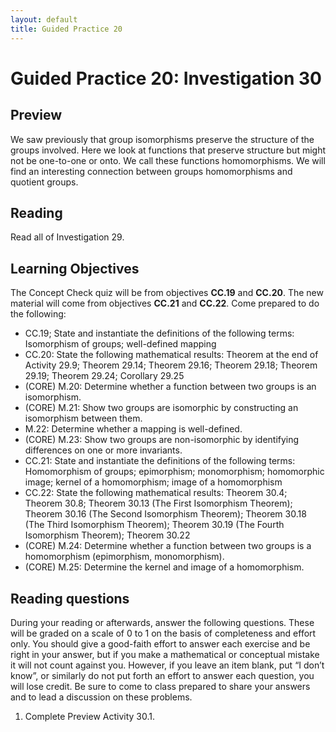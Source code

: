 ```yaml
---
layout: default
title: Guided Practice 20
---
```

# Guided Practice 20: Investigation 30

## Preview

We saw previously that group isomorphisms preserve the structure of the groups involved. Here we look at functions that preserve structure but might not be one-to-one or onto. We call these functions homomorphisms. We will find an interesting connection between groups homomorphisms and quotient groups. 
 
## Reading

Read all of Investigation 29. 

## Learning Objectives 

The Concept Check quiz will be from objectives  __CC.19__ and __CC.20__. The new material will come from objectives __CC.21__ and __CC.22__. Come prepared to do the following:

+ CC.19; State and instantiate the definitions of the following terms: Isomorphism of groups; well-defined mapping
+ CC.20: State the following mathematical results: Theorem at the end of Activity 29.9; Theorem 29.14; Theorem 29.16; Theorem 29.18; Theorem 29.19; Theorem 29.24; Corollary 29.25 
+ (CORE) M.20: Determine whether a function between two groups is an isomorphism. 
+ (CORE) M.21: Show two groups are isomorphic by constructing an isomorphism between them. 
+ M.22: Determine whether a mapping is well-defined. 
+ (CORE) M.23: Show two groups are non-isomorphic by identifying differences on one or more invariants.
+ CC.21: State and instantiate the definitions of the following terms: Homomorphism of groups; epimorphism; monomorphism; homomorphic image; kernel of a homomorphism; image of a homomorphism
+ CC.22: State the following mathematical results: Theorem 30.4; Theorem 30.8; Theorem 30.13 (The First Isomorphism Theorem); Theorem 30.16 (The Second Isomorphism Theorem); Theorem 30.18 (The Third Isomorphism Theorem); Theorem 30.19 (The Fourth Isomorphism Theorem); Theorem 30.22
+ (CORE) M.24: Determine whether a function between two groups is a homomorphism (epimorphism, monomorphism). 
+ (CORE) M.25: Determine the kernel and image of a homomorphism. 

## Reading questions

During your reading or afterwards, answer the following questions. These will be graded on a scale of 0 to 1 on the basis of completeness and effort only. You should give a good-faith effort to answer each exercise and be right in your answer, but if you make a mathematical or conceptual mistake it will not count against you. However, if you leave an item blank, put “I don’t know”, or similarly do not put forth an effort to answer each question, you will lose credit. Be sure to come to class prepared to share your answers and to lead a discussion on these problems.

1. Complete Preview Activity 30.1. 
